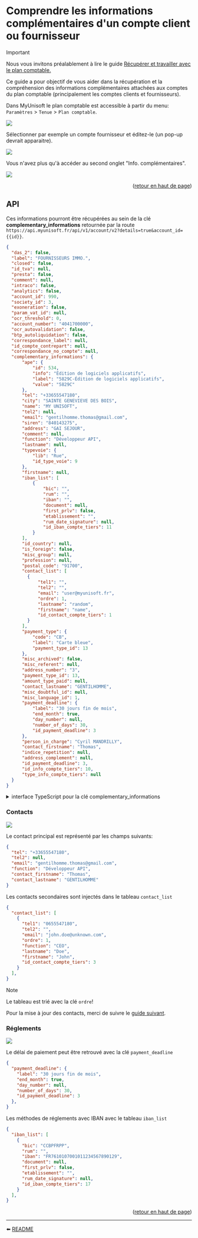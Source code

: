 <span id="readme-top"></span>

# Comprendre les informations complémentaires d'un compte client ou fournisseur

> [!IMPORTANT]
> Nous vous invitons préalablement à lire le guide [Récupérer et travailler avec le plan comptable.](./plan_comptable.md)

Ce guide a pour objectif de vous aider dans la récupération et la compréhension des informations complémentaires attachées aux comptes du plan comptable (principalement les comptes clients et fournisseurs).

Dans MyUnisoft le plan comptable est accessible à partir du menu: `Paramètres` > `Tenue` > `Plan comptable`.

![](../../../images/plan_comptable.PNG)

Sélectionner par exemple un compte fournisseur et éditez-le (un pop-up devrait apparaitre).

![](../../../images/fiche_compte.PNG)

Vous n'avez plus qu'à accéder au second onglet "Info. complémentaires".

![](../../../images/fiche_compte_complementaire.PNG)

<p align="right">(<a href="#readme-top">retour en haut de page</a>)</p>

## API

Ces informations pourront être récupérées au sein de la clé **complementary_informations** retournée par la route `https://api.myunisoft.fr/api/v1/account/v2?details=true&account_id={{id}}`.


```json
{
  "das_2": false,
  "label": "FOURNISSEURS IMMO.",
  "closed": false,
  "id_tva": null,
  "presta": false,
  "comment": null,
  "intraco": false,
  "analytics": false,
  "account_id": 990,
  "society_id": 3,
  "exoneration": false,
  "param_vat_id": null,
  "ocr_threshold": 0,
  "account_number": "4041700000",
  "ocr_autovalidation": false,
  "btp_autoliquidation": false,
  "correspondance_label": null,
  "id_compte_contrepart": null,
  "correspondance_no_compte": null,
  "complementary_informations": {
      "ape": {
          "id": 534,
          "info": "Édition de logiciels applicatifs",
          "label": "5829C-Édition de logiciels applicatifs",
          "value": "5829C"
      },
      "tel": "+33655547180",
      "city": "SAINTE GENEVIEVE DES BOIS",
      "name": "MY UNISOFT",
      "tel2": null,
      "email": "gentilhomme.thomas@gmail.com",
      "siren": "840143275",
      "address": "GAI SEJOUR",
      "comment": null,
      "function": "Développeur API",
      "lastname": null,
      "typevoie": {
          "lib": "Rue",
          "id_type_voie": 9
      },
      "firstname": null,
      "iban_list": [
          {
              "bic": "",
              "rum": "",
              "iban": "",
              "document": null,
              "first_prlv": false,
              "etablissement": "",
              "rum_date_signature": null,
              "id_iban_compte_tiers": 11
          }
      ],
      "id_country": null,
      "is_foreign": false,
      "misc_group": null,
      "profession": null,
      "postal_code": "91700",
      "contact_list": [
        {
            "tel1": "",
            "tel2": "",
            "email": "user@myunisoft.fr",
            "ordre": 1,
            "lastname": "random",
            "firstname": "name",
            "id_contact_compte_tiers": 1
        }
      ],
      "payment_type": {
          "code": "CB",
          "label": "Carte bleue",
          "payment_type_id": 13
      },
      "misc_archived": false,
      "misc_referent": null,
      "address_number": "3",
      "payment_type_id": 13,
      "amount_type_paid": null,
      "contact_lastname": "GENTILHOMME",
      "misc_doubtful_id": null,
      "misc_language_id": 1,
      "payment_deadline": {
          "label": "30 jours fin de mois",
          "end_month": true,
          "day_number": null,
          "number_of_days": 30,
          "id_payment_deadline": 3
      },
      "person_in_charge": "Cyril MANDRILLY",
      "contact_firstname": "Thomas",
      "indice_repetition": null,
      "address_complement": null,
      "id_payment_deadline": 3,
      "id_info_compte_tiers": 10,
      "type_info_compte_tiers": null
  }
}
```

> 

<details><summary>interface TypeScript pour la clé complementary_informations</summary>

```ts
export interface ComplementaryInformations {
  ape?: Ape;
  tel?: string;
  city?: string;
  name?: string;
  tel2: null | string;
  email?: string;
  siren: string;
  address?: string;
  comment: null | string;
  function?: string;
  lastname: null | string;
  typevoie?: Typevoie;
  firstname: null | string;
  iban_list: IbanList[];
  id_country?: number;
  is_foreign: boolean;
  misc_group: any;
  profession?: string;
  postal_code?: string;
  contact_list: ContactList[];
  payment_type: PaymentType;
  misc_archived: boolean;
  misc_referent: any;
  address_number?: string;
  payment_type_id?: number;
  amount_type_paid: any;
  contact_lastname?: string;
  misc_doubtful_id: any;
  misc_language_id: number;
  payment_deadline: PaymentDeadline;
  person_in_charge?: string;
  contact_firstname?: string;
  indice_repetition?: string;
  address_complement?: string;
  id_payment_deadline?: number;
  id_info_compte_tiers: number;
  type_info_compte_tiers: any;
}

export interface ContactList {
  tel1: string;
  tel2: string;
  email: string;
  ordre: number;
  lastname: string;
  firstname: string;
  id_contact_compte_tiers: number;
}s

export interface Ape {
  id: number;
  info: string;
  label: string;
  value: string;
}

export interface Typevoie {
  lib: string;
  id_type_voie: number;
}

export interface IbanList {
  bic: string;
  rum: string;
  iban: string;
  first_prlv: boolean;
  etablissement: string;
  rum_date_signature: null | string;
  id_iban_compte_tiers: number;
  document: any;
}

export interface PaymentType {
  code?: string;
  label?: string;
  payment_type_id?: number;
}

export interface PaymentDeadline {
  label?: string;
  end_month?: boolean;
  day_number: null | number;
  number_of_days?: number;
  id_payment_deadline?: number;
}
```

</details>

### Contacts

![](../../../images/fiche_compte_contact.PNG)

Le contact principal est représenté par les champs suivants:

```json
{
  "tel": "+33655547180",
  "tel2": null,
  "email": "gentilhomme.thomas@gmail.com",
  "function": "Développeur API",
  "contact_firstname": "Thomas",
  "contact_lastname": "GENTILHOMME"
}
```

Les contacts secondaires sont injectés dans le tableau `contact_list`

```json
{
  "contact_list": [
    {
      "tel1": "0655547180",
      "tel2": "",
      "email": "john.doe@unknown.com",
      "ordre": 1,
      "function": "CEO",
      "lastname": "Doe",
      "firstname": "John",
      "id_contact_compte_tiers": 3
    }
  ],
}
```

> [!NOTE]
> Le tableau est trié avec la clé `ordre`!

Pour la mise à jour des contacts, merci de suivre le [guide suivant](./update_contact.md).

### Réglements

![](../../../images/fiche_compte_reglement.PNG)

Le délai de paiement peut être retrouvé avec la clé `payment_deadline`

```json
{
  "payment_deadline": {
    "label": "30 jours fin de mois",
    "end_month": true,
    "day_number": null,
    "number_of_days": 30,
    "id_payment_deadline": 3
  },
}
```

Les méthodes de réglements avec IBAN avec le tableau `iban_list`

```json
{
  "iban_list": [
    {
      "bic": "CCBPFRPP",
      "rum": "",
      "iban": "FR7610107001011234567890129",
      "document": null,
      "first_prlv": false,
      "etablissement": "",
      "rum_date_signature": null,
      "id_iban_compte_tiers": 17
    }
  ],
}
```

<p align="right">(<a href="#readme-top">retour en haut de page</a>)</p>

---

⬅️ [README](../../../../README.md)
